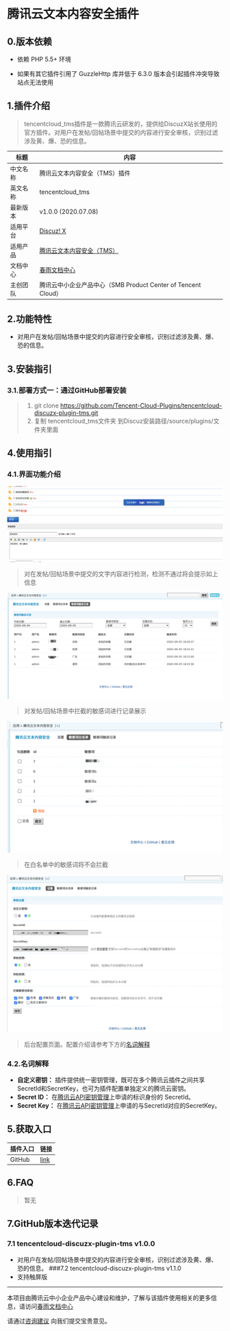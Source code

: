 # 腾讯云文本内容安全插件

## 0.版本依赖

- 依赖 PHP 5.5+ 环境

- 如果有其它插件引用了 GuzzleHttp 库并低于 6.3.0 版本会引起插件冲突导致站点无法使用

## 1.插件介绍

> tencentcloud_tms插件是一款腾讯云研发的，提供给DiscuzX站长使用的官方插件。对用户在发帖/回帖场景中提交的内容进行安全审核，识别过滤涉及黄、爆、恐的信息。

| 标题   | 内容                                                      |
| ---- | ------------------------------------------------------- |
| 中文名称 | 腾讯云文本内容安全（TMS）插件                                        |
| 英文名称 | tencentcloud_tms                                        |
| 最新版本 | v1.0.0 (2020.07.08)                                     |
| 适用平台 | [Discuz! X](https://www.discuz.net/forum.php)           |
| 适用产品 | [腾讯云文本内容安全（TMS）](https://cloud.tencent.com/product/tms) |
| 文档中心 | [春雨文档中心](https://openapp.qq.com/docs/DiscuzX/tms.html)  |
| 主创团队 | 腾讯云中小企业产品中心（SMB Product Center of Tencent Cloud）        |

## 2.功能特性

- 对用户在发帖/回帖场景中提交的内容进行安全审核，识别过滤涉及黄、爆、恐的信息。

## 3.安装指引

### 3.1.部署方式一：通过GitHub部署安装

> 1. git clone https://github.com/Tencent-Cloud-Plugins/tencentcloud-discuzx-plugin-tms.git
> 2. 复制 tencentcloud_tms文件夹 到Discuz安装路径/source/plugins/文件夹里面

## 4.使用指引

### 4.1.界面功能介绍

![](./images/tms1.png)

> 对在发帖/回帖场景中提交的文字内容进行检测，检测不通过将会提示如上信息

![](./images/tms2.png)

> 对发帖/回帖场景中拦截的敏感词进行记录展示

![](./images/tms3.png)

> 在白名单中的敏感词将不会拦截

![](./images/tms4.png)

> 后台配置页面。配置介绍请参考下方的[名词解释](#_4-2-名词解释)

### 4.2.名词解释

- **自定义密钥：** 插件提供统一密钥管理，既可在多个腾讯云插件之间共享SecretId和SecretKey，也可为插件配置单独定义的腾讯云密钥。
- **Secret ID：** 在[腾讯云API密钥管理](https://console.cloud.tencent.com/cam/capi)上申请的标识身份的 SecretId。
- **Secret Key：** 在[腾讯云API密钥管理](https://console.cloud.tencent.com/cam/capi)上申请的与SecretId对应的SecretKey。

## 5.获取入口

| 插件入口   | 链接                                                                               |
| ------ | -------------------------------------------------------------------------------- |
| GitHub | [link](https://github.com/Tencent-Cloud-Plugins/tencentcloud-discuzx-plugin-tms) |

## 6.FAQ

> 暂无

## 7.GitHub版本迭代记录

### 7.1 tencentcloud-discuzx-plugin-tms v1.0.0

- 对用户在发帖/回帖场景中提交的内容进行安全审核，识别过滤涉及黄、爆、恐的信息。
###7.2 tencentcloud-discuzx-plugin-tms v1.1.0
- 支持触屏版

---

本项目由腾讯云中小企业产品中心建设和维护，了解与该插件使用相关的更多信息，请访问[春雨文档中心](https://openapp.qq.com/docs/DiscuzX/tms.html) 

请通过[咨询建议](https://support.qq.com/products/164613) 向我们提交宝贵意见。
